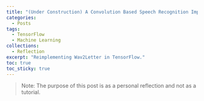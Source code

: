 ```yaml
---
title: "(Under Construction) A Convolution Based Speech Recognition Implementation"
categories:
  - Posts
tags:
  - TensorFlow
  - Machine Learning
collections:
  - Reflection
excerpt: "Reimplementing Wav2Letter in TensorFlow."
toc: true
toc_sticky: true
---
```

> Note: The purpose of this post is as a personal reflection and not as a tutorial.
